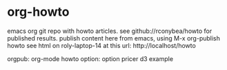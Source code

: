 # org-howto
emacs org git repo with howto articles.  see github://rconybea/howto for published results.
publish content here from emacs, using M-x org-publish howto
see html on roly-laptop-14 at this url: http://localhost/howto

orgpub: org-mode howto
option: option pricer d3 example
